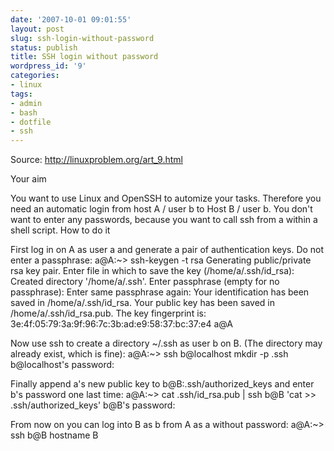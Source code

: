 ```yaml
---
date: '2007-10-01 09:01:55'
layout: post
slug: ssh-login-without-password
status: publish
title: SSH login without password
wordpress_id: '9'
categories:
- linux
tags:
- admin
- bash
- dotfile
- ssh
---
```


Source: http://linuxproblem.org/art_9.html

Your aim

You want to use Linux and OpenSSH to automize your tasks. Therefore you need an automatic login from host A / user b to Host B / user b. You don't want to enter any passwords, because you want to call ssh from a within a shell script.
How to do it

First log in on A as user a and generate a pair of authentication keys. Do not enter a passphrase:
a@A:~> ssh-keygen -t rsa
Generating public/private rsa key pair.
Enter file in which to save the key (/home/a/.ssh/id_rsa):
Created directory '/home/a/.ssh'.
Enter passphrase (empty for no passphrase):
Enter same passphrase again:
Your identification has been saved in /home/a/.ssh/id_rsa.
Your public key has been saved in /home/a/.ssh/id_rsa.pub.
The key fingerprint is:
3e:4f:05:79:3a:9f:96:7c:3b:ad:e9:58:37:bc:37:e4 a@A

Now use ssh to create a directory ~/.ssh as user b on B. (The directory may already exist, which is fine):
a@A:~> ssh b@localhost mkdir -p .ssh
b@localhost's password:

Finally append a's new public key to b@B:.ssh/authorized_keys and enter b's password one last time:
a@A:~> cat .ssh/id_rsa.pub | ssh b@B 'cat >> .ssh/authorized_keys'
b@B's password:

From now on you can log into B as b from A as a without password:
a@A:~> ssh b@B hostname B
